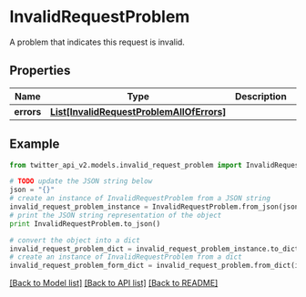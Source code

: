 # InvalidRequestProblem

A problem that indicates this request is invalid.

## Properties
Name | Type | Description | Notes
------------ | ------------- | ------------- | -------------
**errors** | [**List[InvalidRequestProblemAllOfErrors]**](InvalidRequestProblemAllOfErrors.md) |  | [optional] 

## Example

```python
from twitter_api_v2.models.invalid_request_problem import InvalidRequestProblem

# TODO update the JSON string below
json = "{}"
# create an instance of InvalidRequestProblem from a JSON string
invalid_request_problem_instance = InvalidRequestProblem.from_json(json)
# print the JSON string representation of the object
print InvalidRequestProblem.to_json()

# convert the object into a dict
invalid_request_problem_dict = invalid_request_problem_instance.to_dict()
# create an instance of InvalidRequestProblem from a dict
invalid_request_problem_form_dict = invalid_request_problem.from_dict(invalid_request_problem_dict)
```
[[Back to Model list]](../README.md#documentation-for-models) [[Back to API list]](../README.md#documentation-for-api-endpoints) [[Back to README]](../README.md)


